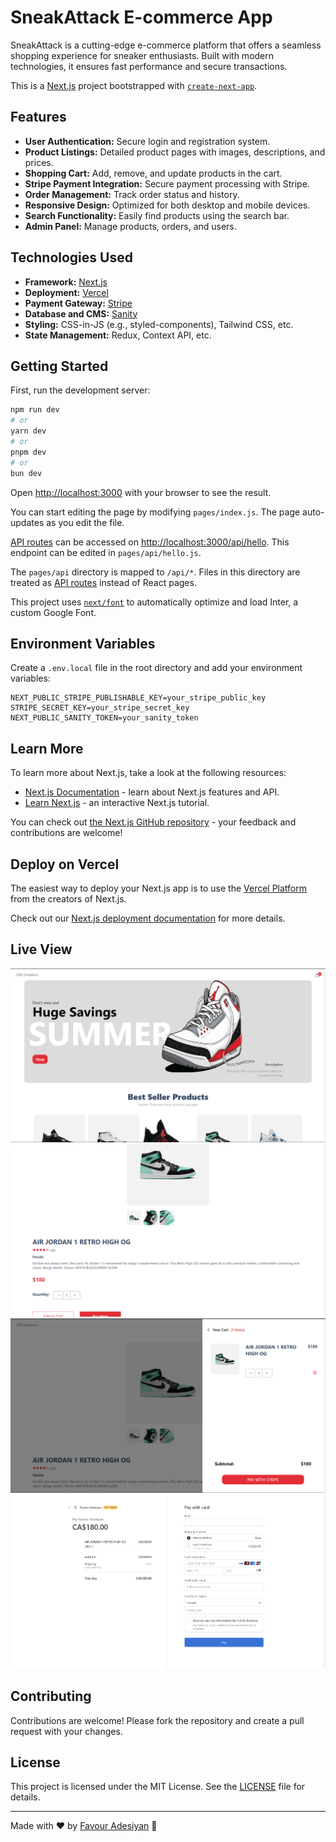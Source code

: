 # SneakAttack E-commerce App

SneakAttack is a cutting-edge e-commerce platform that offers a seamless shopping experience for sneaker enthusiasts. Built with modern technologies, it ensures fast performance and secure transactions.

This is a [Next.js](https://nextjs.org/) project bootstrapped with [`create-next-app`](https://github.com/vercel/next.js/tree/canary/packages/create-next-app).

## Features

- **User Authentication:** Secure login and registration system.
- **Product Listings:** Detailed product pages with images, descriptions, and prices.
- **Shopping Cart:** Add, remove, and update products in the cart.
- **Stripe Payment Integration:** Secure payment processing with Stripe.
- **Order Management:** Track order status and history.
- **Responsive Design:** Optimized for both desktop and mobile devices.
- **Search Functionality:** Easily find products using the search bar.
- **Admin Panel:** Manage products, orders, and users.

## Technologies Used

- **Framework:** [Next.js](https://nextjs.org/)
- **Deployment:** [Vercel](https://vercel.com/)
- **Payment Gateway:** [Stripe](https://stripe.com/)
- **Database and CMS:** [Sanity](https://www.sanity.io/)
- **Styling:** CSS-in-JS (e.g., styled-components), Tailwind CSS, etc.
- **State Management:** Redux, Context API, etc.

## Getting Started

First, run the development server:

```bash
npm run dev
# or
yarn dev
# or
pnpm dev
# or
bun dev
```

Open [http://localhost:3000](http://localhost:3000) with your browser to see the result.

You can start editing the page by modifying `pages/index.js`. The page auto-updates as you edit the file.

[API routes](https://nextjs.org/docs/api-routes/introduction) can be accessed on [http://localhost:3000/api/hello](http://localhost:3000/api/hello). This endpoint can be edited in `pages/api/hello.js`.

The `pages/api` directory is mapped to `/api/*`. Files in this directory are treated as [API routes](https://nextjs.org/docs/api-routes/introduction) instead of React pages.

This project uses [`next/font`](https://nextjs.org/docs/basic-features/font-optimization) to automatically optimize and load Inter, a custom Google Font.

## Environment Variables

Create a `.env.local` file in the root directory and add your environment variables:

```env
NEXT_PUBLIC_STRIPE_PUBLISHABLE_KEY=your_stripe_public_key
STRIPE_SECRET_KEY=your_stripe_secret_key
NEXT_PUBLIC_SANITY_TOKEN=your_sanity_token
```

## Learn More

To learn more about Next.js, take a look at the following resources:

- [Next.js Documentation](https://nextjs.org/docs) - learn about Next.js features and API.
- [Learn Next.js](https://nextjs.org/learn) - an interactive Next.js tutorial.

You can check out [the Next.js GitHub repository](https://github.com/vercel/next.js/) - your feedback and contributions are welcome!

## Deploy on Vercel

The easiest way to deploy your Next.js app is to use the [Vercel Platform](https://vercel.com/new?utm_medium=default-template&filter=next.js&utm_source=create-next-app&utm_campaign=create-next-app-readme) from the creators of Next.js.

Check out our [Next.js deployment documentation](https://nextjs.org/docs/deployment) for more details.

## Live View

![Home Page](./public/images/image.png)
![Product Page](./public/images/product-page.png)
![Cart Page](./public/images/cart.png)
![Checkout Page](./public/images/checkout.png)

## Contributing

Contributions are welcome! Please fork the repository and create a pull request with your changes.

## License

This project is licensed under the MIT License. See the [LICENSE](LICENSE) file for details.

---

Made with ❤️ by [Favour Adesiyan](https://github.com/favour01216) 👋
